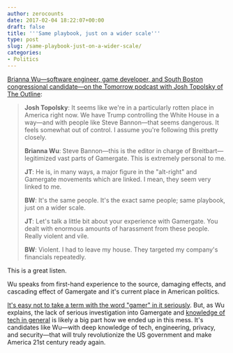 ```yaml
---
author: zerocounts
date: 2017-02-04 18:22:07+00:00
draft: false
title: '''Same playbook, just on a wider scale'''
type: post
slug: /same-playbook-just-on-a-wider-scale/
categories:
- Politics
---
```


[Brianna Wu—software engineer, game developer, and South Boston congressional candidate—on the Tomorrow podcast with Josh Topolsky of The Outline](https://itunes.apple.com/us/podcast/tomorrow-joshua-topolsky/id983692635?mt=2&i=1000380677363):

> **Josh Topolsky**: It seems like we're in a particularly rotten place in America right now. We have Trump controlling the White House in a way—and with people like Steve Bannon—that seems dangerous. It feels somewhat out of control. I assume you're following this pretty closely.
>
> **Brianna Wu**: Steve Bannon—this is the editor in charge of Breitbart—legitimized vast parts of Gamergate. This is extremely personal to me.
>
> **JT**: He is, in many ways, a major figure in the "alt-right" and Gamergate movements which are linked. I mean, they seem very linked to me.
>
> **BW**: It's the same people. It's the exact same people; same playbook, just on a wider scale.
>
> **JT**: Let's talk a little bit about your experience with Gamergate. You dealt with enormous amounts of harassment from these people. Really violent and vile.
>
> **BW**: Violent. I had to leave my house. They targeted my company's financials repeatedly.

This is a great listen.

Wu speaks from first-hand experience to the source, damaging effects, and cascading effect of Gamergate and it's current place in American politics.

[It's easy not to take a term with the word "gamer" in it seriously](/2017/01/28/fbi-releases-gamergate-investigation-records/). But, as Wu explains, the lack of serious investigation into Gamergate and [knowledge of tech in general](/2015/01/27/home-economics-2-0/) is likely a big part how we ended up in this mess. It's candidates like Wu—with deep knowledge of tech, engineering, privacy, and security—that will truly revolutionize the US government and make America 21st century ready again.
